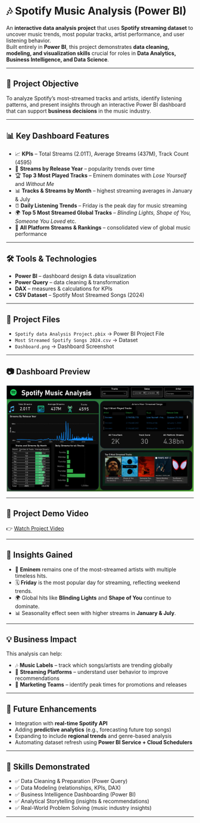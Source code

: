 # 🎶 Spotify Music Analysis (Power BI)

An **interactive data analysis project** that uses **Spotify streaming dataset** to uncover music trends, most popular tracks, artist performance, and user listening behavior.  
Built entirely in **Power BI**, this project demonstrates **data cleaning, modeling, and visualization skills** crucial for roles in **Data Analytics, Business Intelligence, and Data Science**.  

---

## 🎯 Project Objective
To analyze Spotify’s most-streamed tracks and artists, identify listening patterns, and present insights through an interactive Power BI dashboard that can support **business decisions** in the music industry.

---

## 📊 Key Dashboard Features

- 📈 **KPIs** – Total Streams (2.01T), Average Streams (437M), Track Count (4595)  
- 📅 **Streams by Release Year** – popularity trends over time  
- 🏆 **Top 3 Most Played Tracks** – Eminem dominates with *Lose Yourself* and *Without Me*  
- 📊 **Tracks & Streams by Month** – highest streaming averages in January & July  
- ⏰ **Daily Listening Trends** – Friday is the peak day for music streaming  
- 🌍 **Top 5 Most Streamed Global Tracks** – *Blinding Lights, Shape of You, Someone You Loved* etc.  
- 📌 **All Platform Streams & Rankings** – consolidated view of global music performance  

---

## 🛠️ Tools & Technologies
- **Power BI** – dashboard design & data visualization  
- **Power Query** – data cleaning & transformation  
- **DAX** – measures & calculations for KPIs  
- **CSV Dataset** – Spotify Most Streamed Songs (2024)  

---

## 📂 Project Files
- `Spotify data Analysis Project.pbix` → Power BI Project File  
- `Most Streamed Spotify Songs 2024.csv` → Dataset  
- `Dashboard.png` → Dashboard Screenshot  

---

## 📷 Dashboard Preview
![Spotify Music Analysis Dashboard](Dashboard.png)

---

## 🎥 Project Demo Video
👉 [Watch Project Video](https://youtu.be/6o3D30GzKw4)

---

## 📌 Insights Gained
- 🎤 **Eminem** remains one of the most-streamed artists with multiple timeless hits.  
- 🗓 **Friday** is the most popular day for streaming, reflecting weekend trends.  
- 🌍 Global hits like **Blinding Lights** and **Shape of You** continue to dominate.  
- 📊 Seasonality effect seen with higher streams in **January & July**.  

---

## 💡 Business Impact
This analysis can help:  
- 🎶 **Music Labels** – track which songs/artists are trending globally  
- 📱 **Streaming Platforms** – understand user behavior to improve recommendations  
- 💼 **Marketing Teams** – identify peak times for promotions and releases  

---

## 🔮 Future Enhancements
- Integration with **real-time Spotify API**  
- Adding **predictive analytics** (e.g., forecasting future top songs)  
- Expanding to include **regional trends** and genre-based analysis  
- Automating dataset refresh using **Power BI Service + Cloud Schedulers**  

---

## 📌 Skills Demonstrated
- ✅ Data Cleaning & Preparation (Power Query)  
- ✅ Data Modeling (relationships, KPIs, DAX)  
- ✅ Business Intelligence Dashboarding (Power BI)  
- ✅ Analytical Storytelling (insights & recommendations)  
- ✅ Real-World Problem Solving (music industry insights)  
---
